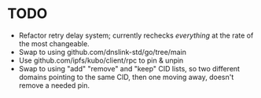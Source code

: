 # TODO

- Refactor retry delay system; currently rechecks *everything* at the rate of the most changeable.
- Swap to using github.com/dnslink-std/go/tree/main
- Use github.com/ipfs/kubo/client/rpc to pin & unpin
- Swap to using "add" "remove" and "keep" CID lists, so two different domains pointing to the same CID, then one moving away, doesn't remove a needed pin.
